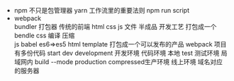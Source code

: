 - npm   不只是包管理器   yarn
  工作流里的重要法则
  npm  run script 
-  webpack   
bundler  打包器
传统的前端 html  css js 文件  半成品
开发工艺  打包成一个bendle
css 编译  压缩   
js   babel es6=>es5
html template 
打包成一个可以发布的产品  webpack
 项目有多份代码
  start dev development  开发环境   代码环境 本地
   test 测试环境   局域网内
 build  --mode  production  compressed生产环境 线上环境  域名对应的服务器
